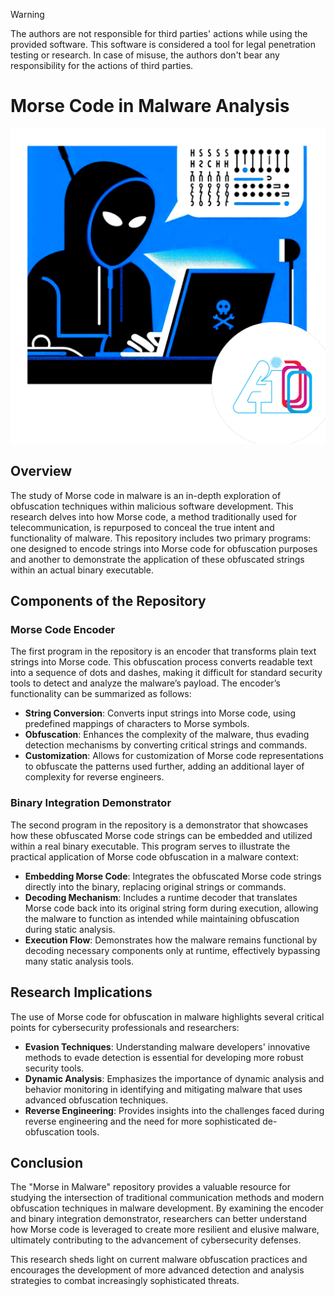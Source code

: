 > [!WARNING]
> The authors are not responsible for third parties' actions while using the provided software. This software is considered a tool for legal penetration testing or research. In case of misuse, the authors don't bear any responsibility for the actions of third parties.

# Morse Code in Malware Analysis
<p align="center">
<img src="https://github.com/aiooord/mim/blob/main/readme_photos/logo.png">
</p>

## Overview

The study of Morse code in malware is an in-depth exploration of obfuscation techniques within malicious software development. This research delves into how Morse code, a method traditionally used for telecommunication, is repurposed to conceal the true intent and functionality of malware. This repository includes two primary programs: one designed to encode strings into Morse code for obfuscation purposes and another to demonstrate the application of these obfuscated strings within an actual binary executable.

## Components of the Repository

### Morse Code Encoder

The first program in the repository is an encoder that transforms plain text strings into Morse code. This obfuscation process converts readable text into a sequence of dots and dashes, making it difficult for standard security tools to detect and analyze the malware’s payload. The encoder’s functionality can be summarized as follows:

- **String Conversion**: Converts input strings into Morse code, using predefined mappings of characters to Morse symbols.
- **Obfuscation**: Enhances the complexity of the malware, thus evading detection mechanisms by converting critical strings and commands.
- **Customization**: Allows for customization of Morse code representations to obfuscate the patterns used further, adding an additional layer of complexity for reverse engineers.

### Binary Integration Demonstrator

The second program in the repository is a demonstrator that showcases how these obfuscated Morse code strings can be embedded and utilized within a real binary executable. This program serves to illustrate the practical application of Morse code obfuscation in a malware context:

- **Embedding Morse Code**: Integrates the obfuscated Morse code strings directly into the binary, replacing original strings or commands.
- **Decoding Mechanism**: Includes a runtime decoder that translates Morse code back into its original string form during execution, allowing the malware to function as intended while maintaining obfuscation during static analysis.
- **Execution Flow**: Demonstrates how the malware remains functional by decoding necessary components only at runtime, effectively bypassing many static analysis tools.

## Research Implications

The use of Morse code for obfuscation in malware highlights several critical points for cybersecurity professionals and researchers:

- **Evasion Techniques**: Understanding malware developers' innovative methods to evade detection is essential for developing more robust security tools.
- **Dynamic Analysis**: Emphasizes the importance of dynamic analysis and behavior monitoring in identifying and mitigating malware that uses advanced obfuscation techniques.
- **Reverse Engineering**: Provides insights into the challenges faced during reverse engineering and the need for more sophisticated de-obfuscation tools.

## Conclusion

The "Morse in Malware" repository provides a valuable resource for studying the intersection of traditional communication methods and modern obfuscation techniques in malware development. By examining the encoder and binary integration demonstrator, researchers can better understand how Morse code is leveraged to create more resilient and elusive malware, ultimately contributing to the advancement of cybersecurity defenses.

This research sheds light on current malware obfuscation practices and encourages the development of more advanced detection and analysis strategies to combat increasingly sophisticated threats.
